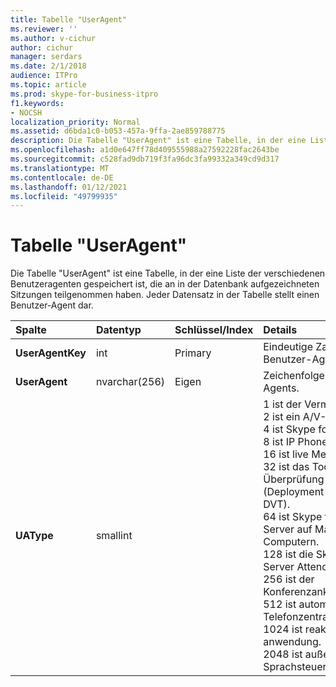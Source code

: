 ```yaml
---
title: Tabelle "UserAgent"
ms.reviewer: ''
ms.author: v-cichur
author: cichur
manager: serdars
ms.date: 2/1/2018
audience: ITPro
ms.topic: article
ms.prod: skype-for-business-itpro
f1.keywords:
- NOCSH
localization_priority: Normal
ms.assetid: d6bda1c0-b053-457a-9ffa-2ae859788775
description: Die Tabelle "UserAgent" ist eine Tabelle, in der eine Liste der verschiedenen Benutzeragenten gespeichert ist, die an in der Datenbank aufgezeichneten Sitzungen teilgenommen haben. Jeder Datensatz in der Tabelle stellt einen Benutzer-Agent dar.
ms.openlocfilehash: a1d0e647ff78d409555988a27592228fac2643be
ms.sourcegitcommit: c528fad9db719f3fa96dc3fa99332a349cd9d317
ms.translationtype: MT
ms.contentlocale: de-DE
ms.lasthandoff: 01/12/2021
ms.locfileid: "49799935"
---
```

# <a name="useragent-table"></a>Tabelle "UserAgent"
 
Die Tabelle "UserAgent" ist eine Tabelle, in der eine Liste der verschiedenen Benutzeragenten gespeichert ist, die an in der Datenbank aufgezeichneten Sitzungen teilgenommen haben. Jeder Datensatz in der Tabelle stellt einen Benutzer-Agent dar.
  
|**Spalte**|**Datentyp**|**Schlüssel/Index**|**Details**|
|:-----|:-----|:-----|:-----|
|**UserAgentKey** <br/> |int  <br/> |Primary  <br/> |Eindeutige Zahl, die diesen Benutzer-Agent identifiziert.  <br/> |
|**UserAgent** <br/> |nvarchar(256)  <br/> |Eigen  <br/> |Zeichenfolge des Benutzer-Agents.  <br/> |
|**UAType** <br/> |smallint  <br/> | <br/> |1 ist der Vermittlungsserver.  <br/> 2 ist ein A/V-Konferenzserver.  <br/> 4 ist Skype for Business.  <br/> 8 ist IP Phone.  <br/> 16 ist live Meeting Console.  <br/> 32 ist das Tool zur Überprüfung der Bereitstellung (Deployment Validation Tool, DVT).  <br/> 64 ist Skype for Business Server auf Macintosh-Computern.  <br/> 128 ist die Skype for Business Server Attendant.  <br/> 256 ist der Konferenzankündigungsdienst.  <br/> 512 ist automatische Telefonzentrale.  <br/> 1024 ist reaktionsgruppe anwendung.  <br/> 2048 ist außerhalb der Sprachsteuerung.  <br/> |
   

